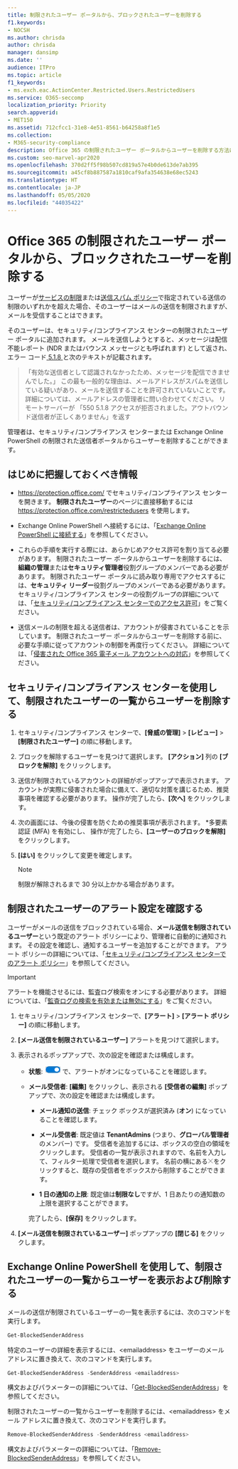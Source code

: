 ```yaml
---
title: 制限されたユーザー ポータルから、ブロックされたユーザーを削除する
f1.keywords:
- NOCSH
ms.author: chrisda
author: chrisda
manager: dansimp
ms.date: ''
audience: ITPro
ms.topic: article
f1_keywords:
- ms.exch.eac.ActionCenter.Restricted.Users.RestrictedUsers
ms.service: O365-seccomp
localization_priority: Priority
search.appverid:
- MET150
ms.assetid: 712cfcc1-31e8-4e51-8561-b64258a8f1e5
ms.collection:
- M365-security-compliance
description: Office 365 の制限されたユーザー ポータルからユーザーを削除する方法についての管理者向けの説明です。 アカウントを侵害していると見なされたユーザーは通常、スパム送信者として、制限されたユーザー ポータルに追加されます。
ms.custom: seo-marvel-apr2020
ms.openlocfilehash: 370d2ff5f98b507cd819a57e4b0de613de7ab395
ms.sourcegitcommit: a45cf8b887587a1810caf9afa354638e68ec5243
ms.translationtype: HT
ms.contentlocale: ja-JP
ms.lasthandoff: 05/05/2020
ms.locfileid: "44035422"
---
```

# <a name="remove-blocked-users-from-the-restricted-users-portal-in-office-365"></a>Office 365 の制限されたユーザー ポータルから、ブロックされたユーザーを削除する

ユーザーが[サービスの制限](https://docs.microsoft.com/office365/servicedescriptions/exchange-online-service-description/exchange-online-limits#sending-limits-across-office-365-options)または[送信スパム ポリシー](configure-the-outbound-spam-policy.md)で指定されている送信の制限のいずれかを超えた場合、そのユーザーはメールの送信を制限されますが、メールを受信することはできます。

そのユーザーは、セキュリティ/コンプライアンス センターの制限されたユーザー ポータルに追加されます。 メールを送信しようとすると、メッセージは配信不能レポート (NDR またはバウンス メッセージとも呼ばれます) として返され、エラー コード[ 5.1.8 ](https://docs.microsoft.com/Exchange/mail-flow-best-practices/non-delivery-reports-in-exchange-online/fix-error-code-5-1-8-in-exchange-online)と次のテキストが記載されます。

> 「有効な送信者として認識されなかったため、メッセージを配信できませんでした。」 この最も一般的な理由は、メールアドレスがスパムを送信している疑いがあり、メールを送信することを許可されていないことです。  詳細については、メールアドレスの管理者に問い合わせてください。 リモートサーバーが 「550 5.1.8 アクセスが拒否されました。アウトバウンド送信者が正しくありません」を返す

管理者は、セキュリティ/コンプライアンス センターまたは Exchange Online PowerShell の制限された送信者ポータルからユーザーを削除することができます。

## <a name="what-do-you-need-to-know-before-you-begin"></a>はじめに把握しておくべき情報

- <https://protection.office.com/> でセキュリティ/コンプライアンス センターを開きます。 **制限されたユーザー**のページに直接移動するには <https://protection.office.com/restrictedusers> を使用します。

- Exchange Online PowerShell へ接続するには、「[Exchange Online PowerShell に接続する](https://docs.microsoft.com/powershell/exchange/exchange-online/connect-to-exchange-online-powershell/connect-to-exchange-online-powershell)」を参照してください。

- これらの手順を実行する際には、あらかじめアクセス許可を割り当てる必要があります。 制限されたユーザー ポータルからユーザーを削除するには、**組織の管理**または**セキュリティ管理者**役割グループのメンバーである必要があります。 制限されたユーザー ポータルに読み取り専用でアクセスするには、**セキュリティ リーダー**役割グループのメンバーである必要があります。 セキュリティ/コンプライアンス センターの役割グループの詳細については、「[セキュリティ/コンプライアンス センターでのアクセス許可](permissions-in-the-security-and-compliance-center.md)」をご覧ください。

- 送信メールの制限を超える送信者は、アカウントが侵害されていることを示しています。 制限されたユーザー ポータルからユーザーを削除する前に、必要な手順に従ってアカウントの制御を再度行ってください。 詳細については、「[侵害された Office 365 電子メール アカウントへの対応](responding-to-a-compromised-email-account.md)」を参照してください。

## <a name="use-the-security--compliance-center-to-remove-a-user-from-the-restricted-users-list"></a>セキュリティ/コンプライアンス センターを使用して、制限されたユーザーの一覧からユーザーを削除する

1. セキュリティ/コンプライアンス センターで、**[脅威の管理]** \> **[レビュー]** \> **[制限されたユーザー]** の順に移動します。

2. ブロックを解除するユーザーを見つけて選択します。 **[アクション]** 列の **[ブロックを解除]** をクリックします。

3. 送信が制限されているアカウントの詳細がポップアップで表示されます。 アカウントが実際に侵害された場合に備えて、適切な対策を講じるため、推奨事項を確認する必要があります。 操作が完了したら、**[次へ]** をクリックします。

4. 次の画面には、今後の侵害を防ぐための推奨事項が表示されます。 *多要素認証 (MFA) を有効にし、 操作が完了したら、**[ユーザーのブロックを解除]** をクリックします。

5. **[はい]** をクリックして変更を確定します。

   > [!NOTE]
   > 制限が解除されるまで 30 分以上かかる場合があります。

## <a name="verify-the-alert-settings-for-restricted-users"></a>制限されたユーザーのアラート設定を確認する

ユーザーがメールの送信をブロックされている場合、**メール送信を制限されているユーザー**という既定のアラート ポリシーにより、管理者に自動的に通知されます。 その設定を確認し、通知するユーザーを追加することができます。 アラート ポリシーの詳細については、「[セキュリティ/コンプライアンス センターでのアラート ポリシー](../../compliance/alert-policies.md)」を参照してください。

> [!IMPORTANT]
> アラートを機能させるには、監査ログ検索をオンにする必要があります。 詳細については、「[監査ログの検索を有効または無効にする](../../compliance/turn-audit-log-search-on-or-off.md)」をご覧ください。

1. セキュリティ/コンプライアンス センターで、**[アラート]** \> **[アラート ポリシー]** の順に移動します。

2. **[メール送信を制限されているユーザー]** アラートを見つけて選択します。

3. 表示されるポップアップで、次の設定を確認または構成します。

   - **状態**: ![[オンに切り替え]](../../media/963dfcd0-1765-4306-bcce-c3008c4406b9.png) で、アラートがオンになっていることを確認します。

   - **メール受信者**: **[編集]** をクリックし、表示される **[受信者の編集]** ポップアップで、次の設定を確認または構成します。

     - **メール通知の送信**: チェック ボックスが選択済み (**オン**) になっていることを確認します。

     - **メール受信者**: 既定値は **TenantAdmins** (つまり、**グローバル管理者**のメンバー) です。 受信者を追加するには、ボックスの空白の領域をクリックします。 受信者の一覧が表示されますので、名前を入力して、フィルター処理で受信者を選択します。 名前の横にある![削除アイコン](../../media/scc-remove-icon.png)をクリックすると、既存の受信者をボックスから削除することができます。

     - **1 日の通知の上限**: 既定値は**制限なし**ですが、1 日あたりの通知数の上限を選択することができます。

     完了したら、**[保存]** をクリックします。

4. **[メール送信を制限されているユーザー]** ポップアップの **[閉じる]** をクリックします。

## <a name="use-exchange-online-powershell-to-view-and-remove-users-from-the-restricted-users-list"></a>Exchange Online PowerShell を使用して、制限されたユーザーの一覧からユーザーを表示および削除する

メールの送信が制限されているユーザーの一覧を表示するには、次のコマンドを実行します。

```powershell
Get-BlockedSenderAddress
```

特定のユーザーの詳細を表示するには、\<emailaddress\> をユーザーのメール アドレスに置き換えて、次のコマンドを実行します。

```powershell
Get-BlockedSenderAddress -SenderAddress <emailaddress>
```

構文およびパラメーターの詳細については、「[Get-BlockedSenderAddress](https://docs.microsoft.com/powershell/module/exchange/antispam-antimalware/get-blockedsenderaddress)」を参照してください。

制限されたユーザーの一覧からユーザーを削除するには、\<emailaddress\> をメール アドレスに置き換えて、次のコマンドを実行します。

```powershell
Remove-BlockedSenderAddress -SenderAddress <emailaddress>
```

構文およびパラメーターの詳細については、「[Remove-BlockedSenderAddress](https://docs.microsoft.com/powershell/module/exchange/antispam-antimalware/remove-blockedsenderaddress)」を参照してください。
